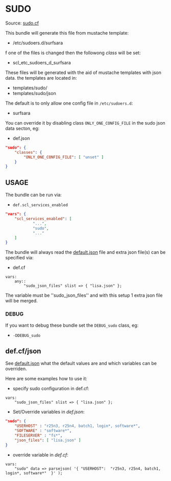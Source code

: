 # SUDO

Source: [sudo.cf](/services/sudo.cf)

This bundle will generate this file from mustache template:
 * /etc/sudoers.d/surfsara

f one of the files is changed then the followong *class* will be set:
 * scl_etc_sudoers_d_surfsara

These files will be generated with the aid of mustache templates with json data.
the templates are located in:
 * templates/sudo/
 * templates/sudo/json

The default is to only allow one config file in `/etc/sudoers.d`:
 * surfsara

You can override it by disabling class `ONLY_ONE_CONFIG_FILE` in the
sudo json data secton, eg:
 * def.json
```json
"sudo": {
    "classes": {
        "ONLY_ONE_CONFIG_FILE": [ "unset" ]
    }
}
```
## USAGE

The bundle can be run via:
 * `def.scl_services_enabled`
```json
"vars": {
    "scl_services_enabled": [
            "...",
            "sudo",
            "..."
    ]
}
```

The bundle will always read the [default.json](/templates/sudo/json/default.json) file
and extra json file(s) can be specified via:
 * def.cf
```
vars:
    any::
        "sudo_json_files" slist => { "lisa.json" };
```

The variable must be ''sudo_json_files'' and with this setup 1 extra json file will be merged.

### DEBUG

If you want to debug these bundle set the `DEBUG_sudo` class, eg:
 * `-DDEBUG_sudo`

##  def.cf/json

See [default.json](/templates/sudo/json/default.json) what the default values are and
which variables can be overriden.

Here are some examples how to use it:
 * specify sudo configuration in def.cf:
```
vars:
    "sudo_json_files" slist => { "lisa.json" };
```

 * Set/Override variables in *def.json*:
```json
"sudo": {
    "USERHOST" : "r25n3, r25n4, batch1, login*, software*",
    "SOFTWARE" : "software*",
    "FILESERVER" : "fs*",
    "json_files": [ "lisa.json" ]
}
```

 * override variable in *def.cf*:
```
vars:
    "sudo" data => parsejson( '{ "USERHOST":  "r25n3, r25n4, batch1, login*, software*"  }' );

```

